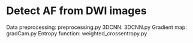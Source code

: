 # Detect AF from DWI images

Data preprocessing: preprocessing.py
3DCNN: 3DCNN.py
Gradient map: gradCam.py
Entropy function: weighted_crossentropy.py